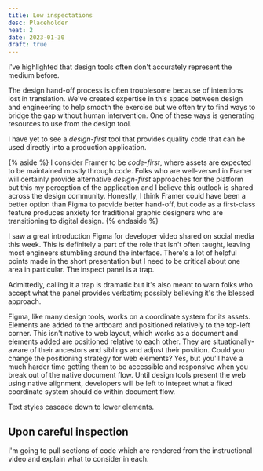 ```yaml
---
title: Low inspectations
desc: Placeholder
heat: 2
date: 2023-01-30
draft: true
---
```


I've highlighted that design tools often don't accurately represent the medium before.

The design hand-off process is often troublesome because of intentions lost in translation. We've created expertise in this space between design and engineering to help smooth the exercise but we often try to find ways to bridge the gap without human intervention. One of these ways is generating resources to use from the design tool.

I have yet to see a _design-first_ tool that provides quality code that can be used directly into a production application.

{% aside %}
I consider Framer to be _code-first_, where assets are expected to be maintained mostly through code. Folks who are well-versed in Framer will certainly provide alternative _design-first_ approaches for the platform but this my perception of the application and I believe this outlook is shared across the design community. Honestly, I think Framer could have been a better option than Figma to provide better hand-off, but code as a first-class feature produces anxiety for traditional graphic designers who are transitioning to digital design.
{% endaside %}

I saw a great introduction Figma for developer video shared on social media this week. This is definitely a part of the role that isn't often taught, leaving most engineers stumbling around the interface. There's a lot of helpful points made in the short presentation but I need to be critical about one area in particular. The inspect panel is a trap.

Admittedly, calling it a trap is dramatic but it's also meant to warn folks who accept what the panel provides verbatim; possibly believing it's the blessed approach.

Figma, like many design tools, works on a coordinate system for its assets. Elements are added to the artboard and positioned relatively to the top-left corner. This isn't native to web layout, which works as a document and elements added are positioned relative to each other. They are situationally-aware of their ancestors and siblings and adjust their position. Could you change the positioning strategy for web elements? Yes, but you'll have a much harder time getting them to be accessible and responsive when you break out of the native document flow. Until design tools present the web using native alignment, developers will be left to intepret what a fixed coordinate system should do within document flow.

Text styles cascade down to lower elements.

## Upon careful inspection

I'm going to pull sections of code which are rendered from the instructional video and explain what to consider in each.